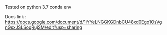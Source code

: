 Tested on python 3.7 conda env

Docs link : https://docs.google.com/document/d/1iYYeLNGGKGDnbCU48xd0Ego1OsVgnGsxJSLSogRujSM/edit?usp=sharing
